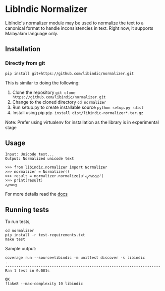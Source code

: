 # LibIndic Normalizer

LibIndic's normalizer module may be used to normalize the text to a canonical
format to handle inconsistencies in text. Right now, it supports
Malayalam language only.

## Installation

### Directly from git

```
pip install git+https://github.com/libindic/normalizer.git
```

This is similar to doing the following:

1. Clone the repository `git clone https://github.com/libindic/normalizer.git`
2. Change to the cloned directory `cd normalizer`
3. Run setup.py to create installable source `python setup.py sdist`
3. Install using pip `pip install dist/libindic-normalizer*.tar.gz`

Note: Prefer using virtualenv for installation as the library is in experimental stage

## Usage
```
Input: Unicode text...
Output: Normalized unicode text

>>> from libindic.normalizer import Normalizer
>>> normalizer = Normalizer()
>>> result = normalizer.normalize(u'പൂമ്പാററ')
>>> print(result)
പൂമ്പാറ്റ
```

For more details read the [docs](http://indicstemmer.rtfd.org/)

## Running tests
To run tests, 

```
cd normalizer
pip install -r test-requirements.txt
make test
```
Sample output:

```
coverage run --source=libindic -m unittest discover -s libindic
.
----------------------------------------------------------------------
Ran 1 test in 0.001s

OK
flake8 --max-complexity 10 libindic

```
